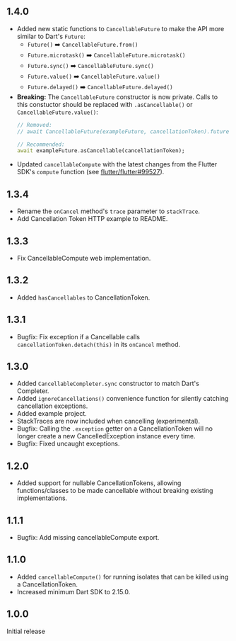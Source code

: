 ## 1.4.0

* Added new static functions to `CancellableFuture` to make the API more similar to Dart's `Future`:
  * `Future()` ➡️ `CancellableFuture.from()`
  * `Future.microtask()` ➡️ `CancellableFuture.microtask()`
  * `Future.sync()` ➡️ `CancellableFuture.sync()`
  * `Future.value()` ➡️ `CancellableFuture.value()`
  * `Future.delayed()` ➡️ `CancellableFuture.delayed()`
* **Breaking:** The `CancellableFuture` constructor is now private. Calls to this constuctor should be replaced with `.asCancellable()` or `CancellableFuture.value()`:
  ```dart
  // Removed:
  // await CancellableFuture(exampleFuture, cancellationToken).future;

  // Recommended:
  await exampleFuture.asCancellable(cancellationToken);
  ```
* Updated `cancellableCompute` with the latest changes from the Flutter SDK's `compute` function (see [flutter/flutter#99527](https://github.com/flutter/flutter/pull/99527)).

## 1.3.4

* Rename the `onCancel` method's `trace` parameter to `stackTrace`.
* Add Cancellation Token HTTP example to README.

## 1.3.3

* Fix CancellableCompute web implementation.

## 1.3.2

* Added `hasCancellables` to CancellationToken.

## 1.3.1

* Bugfix: Fix exception if a Cancellable calls `cancellationToken.detach(this)` in its `onCancel` method.

## 1.3.0

* Added `CancellableCompleter.sync` constructor to match Dart's Completer.
* Added `ignoreCancellations()` convenience function for silently catching cancellation exceptions.
* Added example project.
* StackTraces are now included when cancelling (experimental).
* Bugfix: Calling the `.exception` getter on a CancellationToken will no longer create a new CancelledException instance every time.
* Bugfix: Fixed uncaught exceptions.

## 1.2.0

* Added support for nullable CancellationTokens, allowing functions/classes to be made cancellable without breaking existing implementations.

## 1.1.1

* Bugfix: Add missing cancellableCompute export.

## 1.1.0

* Added `cancellableCompute()` for running isolates that can be killed using a CancellationToken.
* Increased minimum Dart SDK to 2.15.0.

## 1.0.0

Initial release